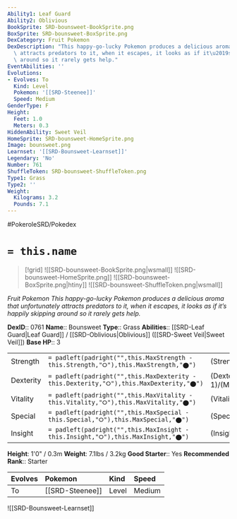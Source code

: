 ```yaml
---
Ability1: Leaf Guard
Ability2: Oblivious
BookSprite: SRD-bounsweet-BookSprite.png
BoxSprite: SRD-bounsweet-BoxSprite.png
DexCategory: Fruit Pokemon
DexDescription: "This happy-go-lucky Pokemon produces a delicious aroma that unfortunately\
  \ attracts predators to it, when it escapes, it looks as if it\u2019s happily skipping\
  \ around so it rarely gets help."
EventAbilities: ''
Evolutions:
- Evolves: To
  Kind: Level
  Pokemon: '[[SRD-Steenee]]'
  Speed: Medium
GenderType: F
Height:
  Feet: 1.0
  Meters: 0.3
HiddenAbility: Sweet Veil
HomeSprite: SRD-bounsweet-HomeSprite.png
Image: bounsweet.png
Learnset: '[[SRD-Bounsweet-Learnset]]'
Legendary: 'No'
Number: 761
ShuffleToken: SRD-bounsweet-ShuffleToken.png
Type1: Grass
Type2: ''
Weight:
  Kilograms: 3.2
  Pounds: 7.1
---
```


#PokeroleSRD/Pokedex

# `= this.name`

> [!grid]
> ![[SRD-bounsweet-BookSprite.png|wsmall]]
> ![[SRD-bounsweet-HomeSprite.png]]
> ![[SRD-bounsweet-BoxSprite.png|htiny]]
> ![[SRD-bounsweet-ShuffleToken.png|wsmall]]


*Fruit Pokemon*
*This happy-go-lucky Pokemon produces a delicious aroma that unfortunately attracts predators to it, when it escapes, it looks as if it’s happily skipping around so it rarely gets help.*

**DexID**:: 0761
**Name**:: Bounsweet
**Type**:: Grass
**Abilities**:: [[SRD-Leaf Guard|Leaf Guard]] / [[SRD-Oblivious|Oblivious]] ([[SRD-Sweet Veil|Sweet Veil]])
**Base HP**:: 3

|           |                                                                                        |                                          |
| --------- | -------------------------------------------------------------------------------------- | ---------------------------------------- |
| Strength  | `= padleft(padright("",this.MaxStrength - this.Strength,"⭘"),this.MaxStrength,"⬤")`    | (Strength::1)/(MaxStrength::3)   |
| Dexterity | `= padleft(padright("",this.MaxDexterity - this.Dexterity,"⭘"),this.MaxDexterity,"⬤")` | (Dexterity:: 1)/(MaxDexterity::3) |
| Vitality  | `= padleft(padright("",this.MaxVitality - this.Vitality,"⭘"),this.MaxVitality,"⬤")`    | (Vitality::1)/(MaxVitality::3)   |
| Special   | `= padleft(padright("",this.MaxSpecial - this.Special,"⭘"),this.MaxSpecial,"⬤")`       | (Special::1)/(MaxSpecial::3)     |
| Insight   | `= padleft(padright("",this.MaxInsight - this.Insight,"⭘"),this.MaxInsight,"⬤")`       | (Insight::1)/(MaxInsight::3)     |

**Height**: 1'0" / 0.3m
**Weight**: 7.1lbs / 3.2kg
**Good Starter**:: Yes
**Recommended Rank**:: Starter

| Evolves   | Pokemon         | Kind   | Speed   |
|:----------|:----------------|:-------|:--------|
| To        | [[SRD-Steenee]] | Level  | Medium  |

![[SRD-Bounsweet-Learnset]]